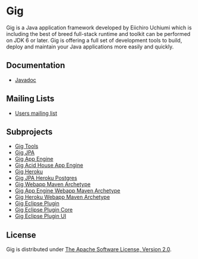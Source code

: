 Gig
===
Gig is a Java application framework developed by Eiichiro Uchiumi which is 
including the best of breed full-stack runtime and toolkit can be performed on 
JDK 6 or later. Gig is offering a full set of development tools to build, deploy 
and maintain your Java applications more easily and quickly.

Documentation
-------------
* [Javadoc](http://apidocs.eiichiro.org/gig/)

Mailing Lists
-------------
* [Users mailing list](http://groups.google.com/group/gig-users)

Subprojects
-----------
* [Gig Tools](https://github.com/eiichiro/gig-tools)
* [Gig JPA](https://github.com/eiichiro/gig-jpa)
* [Gig App Engine](https://github.com/eiichiro/gig-appengine)
* [Gig Acid House App Engine](https://github.com/eiichiro/gig-acidhouse-appengine)
* [Gig Heroku](https://github.com/eiichiro/gig-heroku)
* [Gig JPA Heroku Postgres](https://github.com/eiichiro/gig-jpa-heroku-postgres)
* [Gig Webapp Maven Archetype](https://github.com/eiichiro/gig-archetype-webapp)
* [Gig App Engine Webapp Maven Archetype](https://github.com/eiichiro/gig-archetype-appengine)
* [Gig Heroku Webapp Maven Archetype](https://github.com/eiichiro/gig-archetype-heroku)
* [Gig Eclipse Plugin](https://github.com/eiichiro/org.eiichiro.gig)
* [Gig Eclipse Plugin Core](https://github.com/eiichiro/org.eiichiro.gig.eclipse.core)
* [Gig Eclipse Plugin UI](https://github.com/eiichiro/org.eiichiro.gig.eclipse.ui)

License
-------
Gig is distributed under [The Apache Software License, Version 2.0](http://www.apache.org/licenses/LICENSE-2.0).
